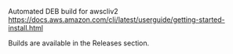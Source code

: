 Automated DEB build for awscliv2 https://docs.aws.amazon.com/cli/latest/userguide/getting-started-install.html

Builds are available in the Releases section.